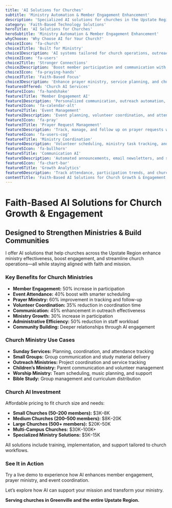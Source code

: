 ```yaml
---
title: 'AI Solutions for Churches'
subtitle: 'Ministry Automation & Member Engagement Enhancement'
description: 'Specialized AI solutions for churches in the Upstate Region. From member engagement and event management to prayer request tracking and ministry automation—built for church growth and community building.'
category: 'Faith-Based Technology Solutions'
heroTitle: 'AI Solutions for Churches'
heroSubtitle: 'Ministry Automation & Member Engagement Enhancement'
whyChoose: 'Why Choose AI for Your Church?'
choice1Icon: 'fa-church'
choice1Title: 'Built for Ministry'
choice1Description: 'AI systems tailored for church operations, outreach, and community engagement'
choice2Icon: 'fa-users'
choice2Title: 'Stronger Connections'
choice2Description: 'Boost member participation and communication with AI-powered tools'
choice3Icon: 'fa-praying-hands'
choice3Title: 'Faith-Based Focus'
choice3Description: 'Enhance prayer ministry, service planning, and church life through spiritual tech'
featuresOffered: 'Church AI Services'
feature1Icon: 'fa-handshake'
feature1Title: 'Member Engagement AI'
feature1Description: 'Personalized communication, outreach automation, and relationship-building tools'
feature2Icon: 'fa-calendar-alt'
feature2Title: 'Event Management'
feature2Description: 'Event planning, volunteer coordination, and attendance tracking'
feature3Icon: 'fa-pray'
feature3Title: 'Prayer Request Management'
feature3Description: 'Track, manage, and follow up on prayer requests with AI-powered coordination'
feature4Icon: 'fa-users-cog'
feature4Title: 'Ministry Coordination'
feature4Description: 'Volunteer scheduling, ministry task tracking, and service team management'
feature5Icon: 'fa-bullhorn'
feature5Title: 'Communication AI'
feature5Description: 'Automated announcements, email newsletters, and social media updates'
feature6Icon: 'fa-chart-bar'
feature6Title: 'Growth Analytics'
feature6Description: 'Track attendance, participation trends, and church growth insights'
contentTitle: 'Faith-Based AI Solutions for Church Growth & Engagement'
---
```


# Faith-Based AI Solutions for Church Growth & Engagement

## Designed to Strengthen Ministries & Build Communities

I offer AI solutions that help churches across the Upstate Region enhance ministry effectiveness, boost engagement, and streamline church operations—all while staying aligned with faith and mission.

### Key Benefits for Church Ministries

- **Member Engagement:** 50% increase in participation
- **Event Attendance:** 40% boost with smarter scheduling
- **Prayer Ministry:** 60% improvement in tracking and follow-up
- **Volunteer Coordination:** 35% reduction in coordination time
- **Communication:** 45% enhancement in outreach effectiveness
- **Ministry Growth:** 30% increase in participation
- **Administrative Efficiency:** 50% reduction in staff workload
- **Community Building:** Deeper relationships through AI engagement

### Church Ministry Use Cases

- **Sunday Services:** Planning, coordination, and attendance tracking
- **Small Groups:** Group communication and study material delivery
- **Outreach Ministries:** Project coordination and service tracking
- **Children’s Ministry:** Parent communication and volunteer management
- **Worship Ministry:** Team scheduling, music planning, and support
- **Bible Study:** Group management and curriculum distribution

### Church AI Investment

Affordable pricing to fit church size and needs:

- **Small Churches (50–200 members):** $3K–8K
- **Medium Churches (200–500 members):** $8K–20K
- **Large Churches (500+ members):** $20K–50K
- **Multi-Campus Churches:** $30K–100K+
- **Specialized Ministry Solutions:** $5K–15K

All solutions include training, implementation, and support tailored to church workflows.

### See It in Action

Try a live demo to experience how AI enhances member engagement, prayer ministry, and event coordination.

Let’s explore how AI can support your mission and transform your ministry.

**Serving churches in Greenville and the entire Upstate Region.**

